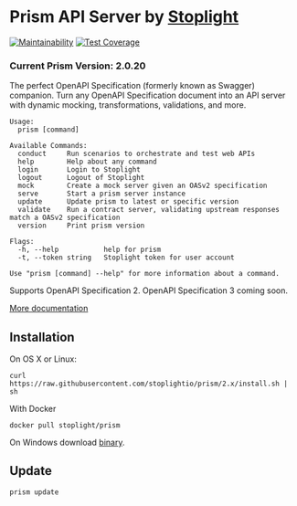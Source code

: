 # Prism API Server by [Stoplight](http://stoplight.io/?utm_source=github&utm_medium=prism)

[![Maintainability](https://api.codeclimate.com/v1/badges/64eb87e8bb92267e322e/maintainability)](https://codeclimate.com/github/stoplightio/prism/maintainability) [![Test Coverage](https://api.codeclimate.com/v1/badges/64eb87e8bb92267e322e/test_coverage)](https://codeclimate.com/github/stoplightio/prism/test_coverage)

### Current Prism Version: 2.0.20

The perfect OpenAPI Specification (formerly known as Swagger) companion. Turn any OpenAPI Specification document into an API server with dynamic mocking, transformations, validations, and more.

```shell
Usage:
  prism [command]

Available Commands:
  conduct     Run scenarios to orchestrate and test web APIs
  help        Help about any command
  login       Login to Stoplight
  logout      Logout of Stoplight
  mock        Create a mock server given an OASv2 specification
  serve       Start a prism server instance
  update      Update prism to latest or specific version
  validate    Run a contract server, validating upstream responses match a OASv2 specification
  version     Print prism version

Flags:
  -h, --help           help for prism
  -t, --token string   Stoplight token for user account

Use "prism [command] --help" for more information about a command.
```

Supports OpenAPI Specification 2. OpenAPI Specification 3 coming soon.

[More documentation](https://docs.stoplight.io/mocking/introduction?utm_source=github&utm_medium=prism)

## Installation

On OS X or Linux:

```
curl https://raw.githubusercontent.com/stoplightio/prism/2.x/install.sh | sh
```

With Docker

```
docker pull stoplight/prism
```

On Windows download [binary](https://github.com/stoplightio/prism/releases).

## Update

```
prism update
```
